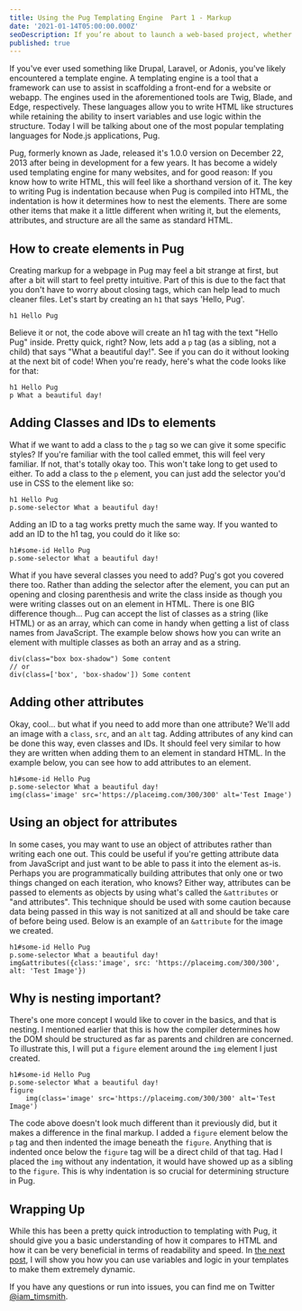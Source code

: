 ```yaml
---
title: Using the Pug Templating Engine  Part 1 - Markup
date: '2021-01-14T05:00:00.000Z'
seoDescription: If you’re about to launch a web-based project, whether it’s for a small or large business, the following are the team members you simply can’t do without.
published: true
---
```


If you've ever used something like Drupal, Laravel, or Adonis, you've likely encountered a template engine. A templating engine is a tool that a framework can use to assist in scaffolding a front-end for a website or webapp. The engines used in the aforementioned tools are Twig, Blade, and Edge, respectively. These languages allow you to write HTML like structures while retaining the ability to insert variables and use logic within the structure. Today I will be talking about one of the most popular templating languages for Node.js applications, Pug.

Pug, formerly known as Jade, released it's 1.0.0 version on December 22, 2013 after being in development for a few years. It has become a widely used templating engine for many websites, and for good reason: If you know how to write HTML, this will feel like a shorthand version of it. The key to writing Pug is indentation because when Pug is compiled into HTML, the indentation is how it determines how to nest the elements. There are some other items that make it a little different when writing it, but the elements, attributes, and structure are all the same as standard HTML.

## How to create elements in Pug

Creating markup for a webpage in Pug may feel a bit strange at first, but after a bit will start to feel pretty intuitive. Part of this is due to the fact that you don't have to worry about closing tags, which can help lead to much cleaner files. Let's start by creating an `h1` that says 'Hello, Pug'.

```pug
h1 Hello Pug
```

Believe it or not, the code above will create an h1 tag with the text "Hello Pug" inside. Pretty quick, right? Now, lets add a `p` tag (as a sibling, not a child) that says "What a beautiful day!". See if you can do it without looking at the next bit of code! When you're ready, here's what the code looks like for that:

```pug
h1 Hello Pug
p What a beautiful day!
```

## Adding Classes and IDs to elements

What if we want to add a class to the `p` tag so we can give it some specific styles? If you're familiar with the tool called emmet, this will feel very familiar. If not, that's totally okay too. This won't take long to get used to either. To add a class to the `p` element, you can just add the selector you'd use in CSS to the element like so:

```pug
h1 Hello Pug
p.some-selector What a beautiful day!
```

Adding an ID to a tag works pretty much the same way. If you wanted to add an ID to the h1 tag, you could do it like so:

```pug
h1#some-id Hello Pug
p.some-selector What a beautiful day!
```

What if you have several classes you need to add? Pug's got you covered there too. Rather than adding the selector after the element, you can put an opening and closing parenthesis and write the class inside as though you were writing classes out on an element in HTML. There is one BIG difference though... Pug can accept the list of classes as a string (like HTML) or as an array, which can come in handy when getting a list of class names from JavaScript. The example below shows how you can write an element with multiple classes as both an array and as a string.

```pug
div(class="box box-shadow") Some content
// or
div(class=['box', 'box-shadow']) Some content
```

## Adding other attributes

Okay, cool... but what if you need to add more than one attribute? We'll add an image with a `class`, `src`, and an `alt` tag. Adding attributes of any kind can be done this way, even classes and IDs. It should feel very similar to how they are written when adding them to an element in standard HTML. In the example below, you can see how to add attributes to an element.

```pug
h1#some-id Hello Pug
p.some-selector What a beautiful day!
img(class='image' src='https://placeimg.com/300/300' alt='Test Image')
```

## Using an object for attributes

In some cases, you may want to use an object of attributes rather than writing each one out. This could be useful if you're getting attribute data from JavaScript and just want to be able to pass it into the element as-is. Perhaps you are programmatically building attributes that only one or two things changed on each iteration, who knows? Either way, attributes can be passed to elements as objects by using what's called the `&attributes` or "and attributes". This technique should be used with some caution because data being passed in this way is not sanitized at all and should be take care of before being used. Below is an example of an `&attribute` for the image we created.

```pug
h1#some-id Hello Pug
p.some-selector What a beautiful day!
img&attributes({class:'image', src: 'https://placeimg.com/300/300', alt: 'Test Image'})
```

## Why is nesting important?

There's one more concept I would like to cover in the basics, and that is nesting. I mentioned earlier that this is how the compiler determines how the DOM should be structured as far as parents and children are concerned. To illustrate this, I will put a `figure` element around the `img` element I just created.

```pug
h1#some-id Hello Pug
p.some-selector What a beautiful day!
figure
	img(class='image' src='https://placeimg.com/300/300' alt='Test Image')
```

The code above doesn't look much different than it previously did, but it makes a difference in the final markup. I added a `figure` element below the `p` tag and then indented the image beneath the `figure`. Anything that is indented once below the `figure` tag will be a direct child of that tag. Had I placed the `img` without any indentation, it would have showed up as a sibling to the `figure`. This is why indentation is so crucial for determining structure in Pug.

<EmailSignup title='Like this post? Join my mailing list!' />

## Wrapping Up

While this has been a pretty quick introduction to templating with Pug, it should give you a basic understanding of how it compares to HTML and how it can be very beneficial in terms of readability and speed. In [the next post](/blog/using-the-pug-templating-engine-part-2-logic), I will show you how you can use variables and logic in your templates to make them extremely dynamic.

If you have any questions or run into issues, you can find me on Twitter [@iam_timsmith](https://www.twitter.com/iam_timsmith).
